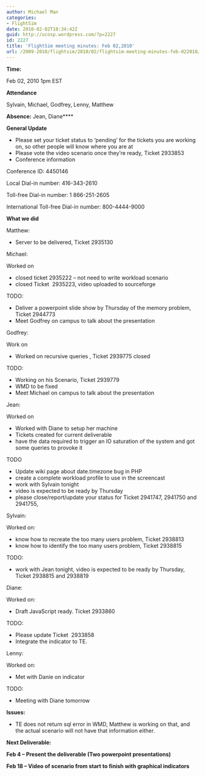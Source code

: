 ```yaml
---
author: Michael Man
categories:
- FlightSim
date: 2010-02-02T18:34:42Z
guid: http://ucosp.wordpress.com/?p=2227
id: 2227
title: 'FlightSim meeting minutes: Feb 02,2010'
url: /2009-2010/flightsim/2010/02/flightsim-meeting-minutes-feb-022010/
---
```


**Time:**

Feb 02, 2010 1pm EST

**Attendance**

Sylvain, Michael, Godfrey, Lenny, Matthew

**Absence:** Jean, Diane****

**General Update**

  * Please set your ticket status to ‘pending’ for the tickets you are working on, so other people will know where you are at
  * Please vote the video scenario once they’re ready, Ticket 2933853
  * Conference information

Conference ID: 4450146
  
Local Dial-in number: 416-343-2610
  
Toll-free Dial-in number: 1 866-251-2605
  
International Toll-free Dial-in number: 800-4444-9000

**What we did**

Matthew:

  * Server to be delivered, Ticket 2935130

Michael:

Worked on

  * closed ticket 2935222 – not need to write workload scenario
  * closed Ticket  2935223, video uploaded to sourceforge

TODO:

  * Deliver a powerpoint slide show by Thursday of the memory problem, Ticket 2944773
  * Meet Godfrey on campus to talk about the presentation

Godfrey:

Work on

  * Worked on recursive queries , Ticket 2939775 closed

TODO:

  * Working on his Scenario, Ticket 2939779
  * WMD to be fixed
  * Meet Michael on campus to talk about the presentation

Jean:
  
Worked on

  * Worked with Diane to setup her machine
  * Tickets created for current deliverable
  * have the data required to trigger an IO saturation of the system and got some queries to provoke it

TODO

  * Update wiki page about date.timezone bug in PHP
  * create a complete workload profile to use in the screencast
  * work with Sylvain tonight
  * video is expected to be ready by Thursday
  * please close/report/update your status for Ticket 2941747, 2941750 and 2941755,

Sylvain:

Worked on:

  * know how to recreate the too many users problem, Ticket 2938813
  * know how to identify the too many users problem, Ticket 2938815

TODO:

  * work with Jean tonight, video is expected to be ready by Thursday, Ticket 2938815 and 2938819

Diane:

Worked on:

  * Draft JavaScript ready. Ticket 2933860

TODO:

  * Please update Ticket  2933858
  * Integrate the indicator to TE.

Lenny:

Worked on:

  * Met with Danie on indicator

TODO:

  * Meeting with Diane tomorrow

**Issues:**

  * TE does not return sql error in WMD, Matthew is working on that, and the actual scenario will not have that information either.

**Next Deliverable:**

**Feb 4 – Present the deliverable (Two powerpoint presentations)**

**Feb 18 – Video of scenario from start to finish with graphical indicators**